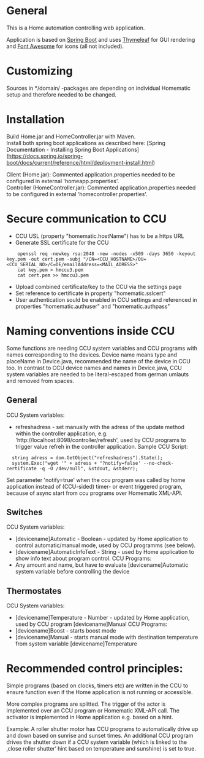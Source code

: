 # General
This is a Home automation controlling web application.

Application is based on [Spring Boot](https://spring.io/projects/spring-boot) and uses [Thymeleaf](https://www.thymeleaf.org) for GUI rendering and [Font Awesome](https://fontawesome.com) for icons (all not included).

# Customizing
Sources in */domain/ -packages are depending on individual Homematic setup and therefore needed to be changed.

# Installation
Build Home.jar and HomeController.jar with Maven.  
Install both spring boot applications as described here: [Spring Documentation - Installing Spring Boot Applications] (https://docs.spring.io/spring-boot/docs/current/reference/html/deployment-install.html)  

Client (Home.jar): Commented application.properties needed to be configured in external 'homeapp.properties'.  
Controller (HomeController.jar): Commented application.properties needed to be configured in external 'homecontroller.properties'.

# Secure communication to CCU
* CCU USL (property "homematic.hostName") has to be a https URL
* Generate SSL certificate for the CCU
```
    openssl req -newkey rsa:2048 -new -nodes -x509 -days 3650 -keyout key.pem -out cert.pem -subj "/CN=<CCU_HOSTNAME>/OU=<CCU_SERIAL_NO>/C=DE/emailAddress=<MAIL_ADRESS>"
    cat key.pem > hmccu3.pem
    cat cert.pem >> hmccu3.pem
```    
* Upload combined certificate/key to the CCU via the settings page
* Set reference to certificate in property "homematic.sslcert"
* User authentication sould be enabled in CCU settings and referenced in properties "homematic.authuser" and "homematic.authpass"

# Naming conventions inside CCU
Some functions are needing CCU system variables and CCU programs with names corresponding to the devices.
Device name means type and placeName in Device.java, recommended the name of the device in CCU too.
In contrast to CCU device names and names in Device.java, CCU system variables are needed to be literal-escaped from german umlauts and removed from spaces.

## General
CCU System variables:
* refreshadress - set manually with the adress of the update method within the controller application, e.g. 'http://localhost:8098/controller/refresh', 
used by CCU programs to trigger value refreh in the controller application. Sample CCU Script:
```
  string adress = dom.GetObject("refreshadress").State();
  system.Exec("wget '" + adress + "?notify=false' --no-check-certificate -q -O /dev/null", &stdout, &stderr);
```
Set parameter 'notify=true' when the ccu program was called by home application instead of (CCU-sided) timer- or event triggered program, because of async start from ccu programs over Homematic XML-API.

## Switches
CCU System variables:
* [devicename]Automatic - Boolean - updated by Home application to control automatic/manual mode, used by CCU programms (see below).
* [devicename]AutomaticInfoText - String - used by Home application to show info text about program control.
CCU Programs:
* Any amount and name, but have to evaluate [devicename]Automatic system variable before controlling the device

## Thermostates
CCU System variables:
* [devicename]Temperature - Number - updated by Home application, used by CCU program [devicename]Manual
CCU Programs:
* [devicename]Boost - starts boost mode
* [devicename]Manual - starts manual mode with destination temperature from system variable [devicename]Temperature

# Recommended control principles:
Simple programs (based on clocks, timers etc) are written in the CCU to ensure function even if the Home application is not running or accessible.  

More complex programs are splitted. The trigger of the actor is implemented over an CCU program or Homematic XML-API call. The activator is implemented in Home application e.g. based on a hint.  

Example: A roller shutter motor has CCU programs to automatically drive up and down based on sunrise and sunset times. An additional CCU program drives the shutter down if a CCU system variable (which is linked to the ‚close roller shutter‘ hint based on temperature and sunshine) is set to true.
